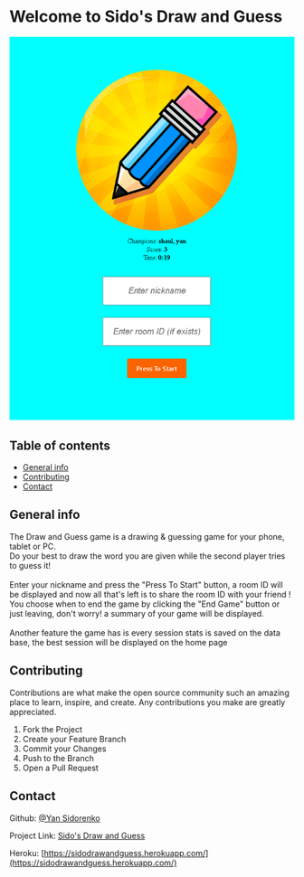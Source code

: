 # Welcome to Sido's Draw and Guess

![Example](./Example.png)

## Table of contents
* [General info](#general-info)
* [Contributing](#contributing)
* [Contact](#contact)

## General info

The Draw and Guess game is a drawing & guessing game for your phone, tablet or PC.<br />
Do your best to draw the word you are given while the second player tries to guess it!<br /><br />
Enter your nickname and press the "Press To Start" button, a room ID will be displayed and now all that's left is to share the room ID with your friend !<br />
You choose when to end the game by clicking the "End Game" button or just leaving, don't worry! a summary of your game will be displayed.<br /><br />
Another feature the game has is every session stats is saved on the data base, the best session will be displayed on the home page


## Contributing

Contributions are what make the open source community such an amazing place to learn, inspire, and create. Any contributions you make are greatly appreciated.

1. Fork the Project
2. Create your Feature Branch
3. Commit your Changes
4. Push to the Branch
5. Open a Pull Request

## Contact

Github: [@Yan Sidorenko](https://github.com/YanSido)

Project Link: [Sido's Draw and Guess](https://github.com/YanSido/draw-and-guess)

Heroku: [https://sidodrawandguess.herokuapp.com/](https://sidodrawandguess.herokuapp.com/)
